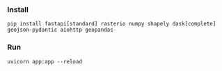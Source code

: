 ### Install 
```
pip install fastapi[standard] rasterio numpy shapely dask[complete] geojson-pydantic aiohttp geopandas
```

### Run 

```
uvicorn app:app --reload
```